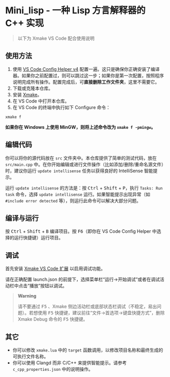 # Mini_lisp - 一种 Lisp 方言解释器的 C++ 实现

> 以下为 Xmake VS Code 配合使用说明

## 使用方法

1. 使用 [VS Code Config Helper v4](https://v4.vscch.tk) 配置一遍。这只是确保你正确安装了编译器。如果你之前配置过，则可以跳过这一步；如果你是第一次配置，按照程序说明完成所有操作。配置完成后，可**直接删除工作文件夹**，这里不需要它。
1. 下载或克隆本仓库。
2. 安装 [Xmake](https://xmake.io/#/zh-cn/guide/installation)。
3. 在 VS Code 中打开本仓库。
4. 在 VS Code 的终端中执行如下 Configure 命令：

```
xmake f
```

**如果你在 Windows 上使用 MinGW，则将上述命令改为 `xmake f -pmingw`。**

## 编辑代码

你可以将你的源代码放在 `src` 文件夹中。本仓库提供了简单的测试代码，放在 `src/main.cpp` 中。在你开始编辑或进行文件操作（比如添加/删除/重命名源文件）时，建议你运行 `update intellisense` 任务以获得良好的 IntelliSense 智能提示。

运行 `update intellisense` 的方法是：按 <kbd>Ctrl</kbd> + <kbd>Shift</kbd> + <kbd>P</kbd>，执行 `Tasks: Run task` 命令，选择 `update intellisense` 运行。如果智能提示出现异常（如`#include error detected` 等），则运行此命令可以解决大部分问题。

## 编译与运行

按 <kbd>Ctrl</kbd> + <kbd>Shift</kbd> + <kbd>B</kbd> 编译项目。按 <kbd>F6</kbd>（即你在 VS Code Config Helper 中选择的运行快捷键）运行项目。

## 调试

首先安装 [Xmake VS Code 扩展](https://marketplace.visualstudio.com/items?itemName=tboox.xmake-vscode) 以启用调试功能。

请在正确配置 launch.json 的前提下，选择菜单栏“运行->开始调试”或者在调试活动栏中点击“播放”按钮以调试。

> **Warning**
>
> 请不要通过 <kbd>F5</kbd> 、Xmake 侧边活动栏或底部状态栏调试（不稳定，易出问题）。若想使用 <kbd>F5</kbd> 快捷键，建议前往“文件->首选项->键盘快捷方式”，删除 Xmake Debug 命令的 <kbd>F5</kbd> 快捷键。

## 其它

- 你可以修改 `xmake.lua` 中的 `target` 函数调用，以修改项目名称和最终生成的可执行文件名称。
- 你可以使用 Clangd 而非 C/C++ 来提供智能提示。请参考 `c_cpp_properties.json` 中的说明操作。